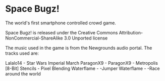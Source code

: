 Space Bugz!
==========

The world's first smartphone controlled crowd game.

Space Bugz! is released under the Creative Commons Attribution-NonCommercial-ShareAlike 3.0 Unported license

The music used in the game is from the Newgrounds audio portal. The tracks used are:

Lalalo14 - Star Wars Imperial March
ParagonX9 - ParagonX9 - Metropolis [8-Bit]
Stencils - Pixel Blending
Waterflame - -Jumper
Waterflame - -Race around the world
